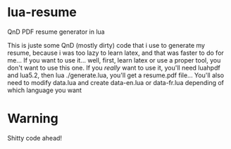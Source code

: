 # lua-resume
QnD PDF resume generator in lua

This is juste some QnD (mostly dirty) code that i use to generate my resume, because i was too lazy to learn latex, and that was faster to do for me...
If you want to use it... well, first, learn latex or use a proper tool, you don't want to use this one.
If you *really* want to use it, you'll need luahpdf and lua5.2, then lua ./generate.lua, you'll get a resume.pdf file...
You'll also need to modify data.lua and create data-en.lua or data-fr.lua depending of which language you want

# Warning
Shitty code ahead!
